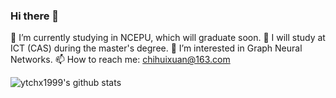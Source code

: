 ### Hi there 👋

<!--
**ytchx1999/ytchx1999** is a ✨ _special_ ✨ repository because its `README.md` (this file) appears on your GitHub profile.

Here are some ideas to get you started:

- 🔭 I’m currently working on ...
- 🌱 I’m currently learning ...
- 👯 I’m looking to collaborate on ...
- 🤔 I’m looking for help with ...
- 💬 Ask me about ...
- 📫 How to reach me: ...
- 😄 Pronouns: ...
- ⚡ Fun fact: ...
-->

🔭 I’m currently studying in NCEPU, which will graduate soon. 
🔭 I will study at ICT (CAS) during the master's degree.
🌱 I’m interested in Graph Neural Networks.
📫 How to reach me: chihuixuan@163.com

![ytchx1999's github stats](https://github-readme-stats.vercel.app/api?username=ytchx1999&theme=radical) 
